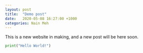 ```yaml
---
layout: post
title:  "Demo post"
date:   2020-05-08 16:27:00 +1000
categories: Nain Meh
---
```

This is a new website in making, and a new post will be here soon.

```python
print("Hello World!")
```
